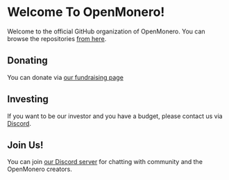 # Welcome To OpenMonero!

Welcome to the official GitHub organization of OpenMonero. You can browse the repositories [from here](https://github.com/orgs/openmonero/repositories).

## Donating

You can donate via [our fundraising page](https://kuno.anne.media/donate/z3q0/)

## Investing

If you want to be our investor and you have a budget, please contact us via [Discord](https://discord.gg/invite/EgjWEf6nf3).

## Join Us!

You can join [our Discord server](https://discord.gg/invite/EgjWEf6nf3) for chatting with community and the OpenMonero creators.
